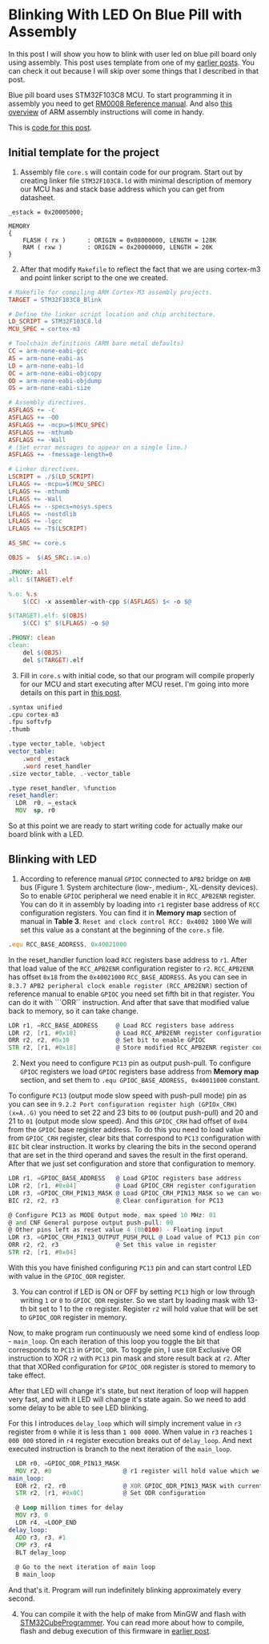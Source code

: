 # Blinking With LED On Blue Pill with Assembly

In this post I will show you how to blink with user led on blue pill board only using assembly.
This post uses template from one of my [earlier posts](https://kalleva.bearblog.dev/running-simple-assembly-on-stm32l071cbt6/).
You can check it out because I will skip over some things that I described in that post.

Blue pill board uses STM32F103C8 MCU. To start programming it in assembly you need to get [RM0008 Reference manual](https://www.st.com/resource/en/reference_manual/cd00171190-stm32f101xx-stm32f102xx-stm32f103xx-stm32f105xx-and-stm32f107xx-advanced-arm-based-32-bit-mcus-stmicroelectronics.pdf).
And also [this overview](https://developer.arm.com/documentation/dui0473/m/arm-and-thumb-instructions/) of ARM assembly instructions will come in handy.

This is [code for this post](https://github.com/kalleva/KallevaEmbeddedNotes/tree/master/Note007_Blinking_On_BluePill).

## Initial template for the project

1. Assembly file ```core.s``` will contain code for our program.
Start out by creating linker file ```STM32F103C8.ld``` with minimal description of memory our MCU has and stack base address which you can get from datasheet.

```text
_estack = 0x20005000;

MEMORY
{
    FLASH ( rx )      : ORIGIN = 0x08000000, LENGTH = 128K
    RAM ( rxw )       : ORIGIN = 0x20000000, LENGTH = 20K
}
```

2. After that modify ```Makefile``` to reflect the fact that we are using cortex-m3 and point linker script to the one we created.

```Makefile
# Makefile for compiling ARM Cortex-M3 assembly projects.
TARGET = STM32F103C8_Blink

# Define the linker script location and chip architecture.
LD_SCRIPT = STM32F103C8.ld
MCU_SPEC = cortex-m3

# Toolchain definitions (ARM bare metal defaults)
CC = arm-none-eabi-gcc
AS = arm-none-eabi-as
LD = arm-none-eabi-ld
OC = arm-none-eabi-objcopy
OD = arm-none-eabi-objdump
OS = arm-none-eabi-size

# Assembly directives.
ASFLAGS += -c
ASFLAGS += -O0
ASFLAGS += -mcpu=$(MCU_SPEC)
ASFLAGS += -mthumb
ASFLAGS += -Wall
# (Set error messages to appear on a single line.)
ASFLAGS += -fmessage-length=0

# Linker directives.
LSCRIPT = ./$(LD_SCRIPT)
LFLAGS += -mcpu=$(MCU_SPEC)
LFLAGS += -mthumb
LFLAGS += -Wall
LFLAGS += --specs=nosys.specs
LFLAGS += -nostdlib
LFLAGS += -lgcc
LFLAGS += -T$(LSCRIPT)

AS_SRC += core.s

OBJS =  $(AS_SRC:.s=.o)

.PHONY: all
all: $(TARGET).elf

%.o: %.s
	$(CC) -x assembler-with-cpp $(ASFLAGS) $< -o $@

$(TARGET).elf: $(OBJS)
	$(CC) $^ $(LFLAGS) -o $@

.PHONY: clean
clean:
	del $(OBJS)
	del $(TARGET).elf
```

3. Fill in ```core.s``` with initial code, so that our program will compile properly for our MCU and start executing after MCU reset.
I'm going into more details on this part in [this post](https://kalleva.bearblog.dev/running-simple-assembly-on-stm32l071cbt6/).

```asm
.syntax unified
.cpu cortex-m3
.fpu softvfp
.thumb

.type vector_table, %object
vector_table:
    .word _estack
    .word reset_handler
.size vector_table, .-vector_table

.type reset_handler, %function
reset_handler:
  LDR  r0, =_estack
  MOV  sp, r0
```

So at this point we are ready to start writing code for actually make our board blink with a LED.

## Blinking with LED

1. According to reference manual ```GPIOC``` connected to ```APB2``` bridge on ```AHB``` bus (Figure 1. System architecture (low-, medium-, XL-density devices).
So to enable ```GPIOC``` peripheral we need enable it in ```RCC_APB2ENR``` register.
You can do it in assembly by loading into ```r1``` register base address of ```RCC``` configuration registers.
You can find it in **Memory map** section of manual in **Table 3**.
```Reset and clock control RCC: 0x4002 1000```
We will set this value as a constant at the beginning of the ```core.s``` file.

```asm
.equ RCC_BASE_ADDRESS, 0x40021000
```

In the reset_handler function load ```RCC``` registers base address to ```r1```. After that load value of the ```RCC_APB2ENR``` configuration register to ```r2```. ```RCC_APB2ENR``` has offset ```0x18``` from the ```0x40021000``` ```RCC_BASE_ADDRESS```.
As you can see in ```8.3.7 APB2 peripheral clock enable register (RCC_APB2ENR)``` section of reference manual to enable ```GPIOC``` you need set fifth bit in that register. You can do it with ```ORR`` instruction.
And after that save that modified value back to memory, so it can take change.

```asm
LDR r1, =RCC_BASE_ADDRESS     @ Load RCC registers base address
LDR r2, [r1, #0x18]           @ Load RCC_APB2ENR register configuration
ORR r2, r2, #0x10             @ Set bit to enable GPIOC
STR r2, [r1, #0x18]           @ Store modified RCC_APB2ENR register configuration
```

2. Next you need to configure ```PC13``` pin as output push-pull.
To configure ```GPIOC``` registers we load ```GPIOC``` registers base address from **Memory map** section, and set them to ```.equ GPIOC_BASE_ADDRESS, 0x40011000``` constant.

To configure ```PC13``` (output mode slow speed with push-pull mode) pin as you can see in ```9.2.2 Port configuration register high (GPIOx_CRH) (x=A..G)``` you need to set 22 and 23 bits to ```00``` (output push-pull) and 20 and 21 to ```01``` (output mode slow speed).
And this ```GPIOC_CRH``` had offset of ```0x04``` from the ```GPIOC``` base register address.
To do this you need to load value from ```GPIOC_CRH``` register, clear bits that correspond to ```PC13``` configuration with ```BIC``` bit clear instruction. It works by clearing the bits in the second operand that are set in the third operand and saves the result in the first operand.
After that we just set configuration and store that configuration to memory.

```asm
LDR r1, =GPIOC_BASE_ADDRESS   @ Load GPIOC registers base address
LDR r2, [r1, #0x04]           @ Load GPIOC_CRH register configuration
LDR r3, =GPIOC_CRH_PIN13_MASK @ Load GPIOC_CRH_PIN13_MASK so we can work with only PC13 pin configuration
BIC r2, r2, r3                @ Clear configuration for PC13

@ Configure PC13 as MODE Output mode, max speed 10 MHz: 01
@ and CNF General purpose output push-pull: 00
@ Other pins left as reset value 4 (0b0100) - Floating input
LDR r3, =GPIOC_CRH_PIN13_OUTPUT_PUSH_PULL @ Load value of PC13 pin configuration
ORR r2, r2, r3                @ Set this value in register
STR r2, [r1, #0x04]
```

With this you have finished configuring ```PC13``` pin and can start control LED with value in the ```GPIOC_ODR``` register.

3. You can control if LED is ON or OFF by setting ```PC13``` high or low through writing ```1``` or ```0``` to ```GPIOC_ODR``` register.
So we start by loading mask with 13-th bit set to 1 to the ```r0``` register.
Register ```r2``` will hold value that will be set to ```GPIOC_ODR``` register in memory.

Now, to make program run continuously we need some kind of endless loop - ```main_loop```.
On each iteration of this loop you toggle the bit that corresponds to ```PC13``` in ```GPIOC_ODR```.
To toggle pin, I use ```EOR``` Exclusive OR instruction to XOR ```r2``` with ```PC13``` pin mask and store result back at ```r2```.
After that that XORed configuration for ```GPIOC_ODR``` register is stored to memory to take effect.

After that LED will change it's state, but next iteration of loop will happen very fast, and with it LED will change it's state again.
So we need to add some delay to be able to see LED blinking.

For this I introduces ```delay_loop``` which will simply increment value in ```r3``` register from ```0``` while it is less than  ```1 000 0000```. When value in ```r3``` reaches ```1 000 000``` stored in ```r4``` register execution breaks out of ```delay_loop```.
And next executed instruction is branch to the next iteration of the ```main_loop```.

```asm
  LDR r0, =GPIOC_ODR_PIN13_MASK
  MOV r2, #0                    @ r1 register will hold value which we will set on GPIOC_ODR register
main_loop:
  EOR r2, r2, r0                @ XOR GPIOC_ODR_PIN13_MASK with current value in r1. This will have effect of flipping the bit for PIN13
  STR r2, [r1, #0x0C]           @ Set ODR configuration

  @ Loop million times for delay
  MOV r3, 0
  LDR r4, =LOOP_END
delay_loop:
  ADD r3, r3, #1
  CMP r3, r4
  BLT delay_loop
  
  @ Go to the next iteration of main loop
  B main_loop
```

And that's it. Program will run indefinitely blinking approximately every second.

4. You can compile it with the help of make from MinGW and flash with [STM32CubeProgrammer](https://www.st.com/en/development-tools/stm32cubeprog.html). You can read more about how to compile, flash and debug execution of this firmware in [earlier post](https://kalleva.bearblog.dev/running-simple-assembly-on-stm32l071cbt6/).
